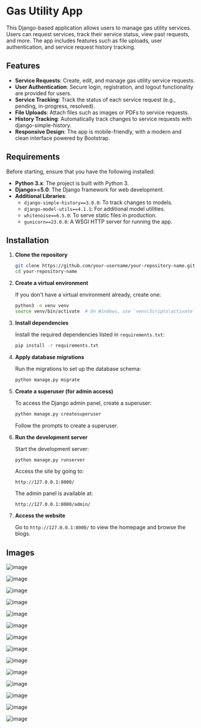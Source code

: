 # Gas Utility App

This Django-based application allows users to manage gas utility services. Users can request services, track their service status, view past requests, and more. The app includes features such as file uploads, user authentication, and service request history tracking.

## Features

- **Service Requests**: Create, edit, and manage gas utility service requests.
- **User Authentication**: Secure login, registration, and logout functionality are provided for users.
- **Service Tracking**: Track the status of each service request (e.g., pending, in-progress, resolved).
- **File Uploads**: Attach files such as images or PDFs to service requests.
- **History Tracking**: Automatically track changes to service requests with django-simple-history.
- **Responsive Design**: The app is mobile-friendly, with a modern and clean interface powered by Bootstrap.

## Requirements

Before starting, ensure that you have the following installed:

- **Python 3.x**: The project is built with Python 3.
- **Django>=5.0**: The Django framework for web development.
- **Additional Libraries**:
  - `django-simple-history==3.0.0`: To track changes to models.
  - `django-model-utils==4.1.1`: For additional model utilities.
  - `whitenoise==6.5.0`: To serve static files in production.
  - `gunicorn==23.0.0`: A WSGI HTTP server for running the app.

## Installation

1. **Clone the repository**

    ```bash
    git clone https://github.com/your-username/your-repository-name.git
    cd your-repository-name
    ```

2. **Create a virtual environment**

    If you don't have a virtual environment already, create one:

    ```bash
    python3 -m venv venv
    source venv/bin/activate  # On Windows, use `venv\Scripts\activate`
    ```

3. **Install dependencies**

    Install the required dependencies listed in `requirements.txt`:

    ```bash
    pip install -r requirements.txt
    ```

4. **Apply database migrations**

    Run the migrations to set up the database schema:

    ```bash
    python manage.py migrate
    ```

5. **Create a superuser (for admin access)**

    To access the Django admin panel, create a superuser:

    ```bash
    python manage.py createsuperuser
    ```

    Follow the prompts to create a superuser.

6. **Run the development server**

    Start the development server:

    ```bash
    python manage.py runserver
    ```

    Access the site by going to:

    ```
    http://127.0.0.1:8000/
    ```

    The admin panel is available at:

    ```
    http://127.0.0.1:8000/admin/
    ```

7. **Access the website**

    Go to `http://127.0.0.1:8000/` to view the homepage and browse the blogs.

## Images

![image](https://github.com/user-attachments/assets/0e336e7b-fd5f-4d3e-8582-a0dd0f3ce0fd)

![image](https://github.com/user-attachments/assets/e056a481-c7e5-4134-b728-544083c37ca2)

![image](https://github.com/user-attachments/assets/d2317cf1-5273-40c8-b5f4-9fa82644504e)

![image](https://github.com/user-attachments/assets/256f2c97-08bd-4e08-bfa7-12f94f22f6a8)

![image](https://github.com/user-attachments/assets/b01a590c-73f3-4e5d-af99-3eac8e9c183c)

![image](https://github.com/user-attachments/assets/e2a69584-f3a9-4fe2-8d92-5785f96997ea)

![image](https://github.com/user-attachments/assets/94377ce1-b09e-4e4e-a876-8cb8e7508f15)

![image](https://github.com/user-attachments/assets/da252865-8364-451e-9df9-604ed2140463)

![image](https://github.com/user-attachments/assets/1edddf46-e6e2-420f-a00d-457709899796)

![image](https://github.com/user-attachments/assets/b44fb762-b7d5-4a35-bea2-1c71126739c2)

![image](https://github.com/user-attachments/assets/6cf9221d-efb4-4ec6-8576-4a071ee2a309)

![image](https://github.com/user-attachments/assets/cdb77d84-f9c5-4c07-819f-31befdeaf5b3)

![image](https://github.com/user-attachments/assets/ada43980-7d0f-43c0-91ea-529fd7ffefe4)

![image](https://github.com/user-attachments/assets/962d1122-82a1-49be-9a26-1233b925f7ba)
